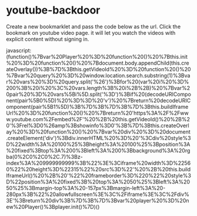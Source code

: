 # youtube-backdoor

Create a new bookmarklet and pass the code below as the url. Click the bookmark on youtube video page. it will let you watch the videos with explicit content without signing in.

javascript:(function()%7Bvar%20Player%20%3D%20function%20()%20%7Bthis.init%20%3D%20function%20()%20%7Bdocument.body.appendChild(this.createOverlay())%3B%7D%3Bthis.getVideoId%20%3D%20function%20()%20%7Bvar%20query%20%3D%20window.location.search.substring(1)%3Bvar%20vars%20%3D%20query.split('%26')%3Bfor%20(var%20i%20%3D%200%3B%20i%20%3C%20vars.length%3B%20i%2B%2B)%20%7Bvar%20pair%20%3D%20vars%5Bi%5D.split('%3D')%3Bif%20(decodeURIComponent(pair%5B0%5D)%20%3D%3D%20'v')%20%7Breturn%20decodeURIComponent(pair%5B1%5D)%3B%7D%3B%7D%3B%7D%3Bthis.buildIframeUrl%20%3D%20function%20()%20%7Breturn%20'https%3A%2F%2Fwww.youtube.com%2Fembed%2F'%20%2B%20this.getVideoId()%20%2B%20'%3Frel%3D0%26amp%3Bshowinfo%3D0'%3B%7D%3Bthis.createOverlay%20%3D%20function%20()%20%7Bvar%20div%20%3D%20document.createElement('div')%3Bdiv.innerHTML%20%3D%20'%3Cdiv%20style%3D%22width%3A%20100%25%3Bheight%3A%20100%25%3Bposition%3A%20fixed%3Btop%3A%200%3Bleft%3A%200%3Bbackground%3A%20rgba(0%2C0%2C0%2C.7)%3Bz-index%3A%209999999999%3B%22%3E%3Ciframe%20width%3D%22560%22%20height%3D%22315%22%20src%3D%22'%20%2B%20this.buildIframeUrl()%20%2B%20'%22%20frameborder%3D%220%22%20style%3D%22position%3A%20fixed%3B%20top%3A%2050%25%3Bleft%3A%2050%25%3Bmargin-top%3A%20-157px%3Bmargin-left%3A%20-280px%3B%22%20allowfullscreen%3E%3C%2Fiframe%3E%3C%2Fdiv%3E'%3Breturn%20div%3B%7D%3B%7D%3Bvar%20player%20%3D%20new%20Player()%3Bplayer.init()%7D)()